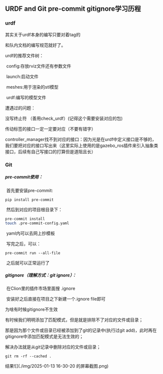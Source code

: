 ## URDF and Git pre-commit gitignore学习历程

### urdf

其实关于urdf本身的编写只要对着tag的

[解释]: https://zhuanlan.zhihu.com/p/83280676

和队内文档的编写规范就好了。

urdf的推荐文件树：

​	config:存放rviz文件还有参数文件

​	launch:启动文件

​	meshes:用于渲染的stl模型

​	urdf:编写的模型文件

遭遇过的问题：

  没写终止符 （善用check_urdf）(记得这个需要安装对应的包)

  传动标签<transmission>的接口一定一定要对应（不要有错字）

  controller_manager找不到对应的接口：因为光是在urdf中定义接口是不够的，我们要把对应的接口写出来（这里实际上使用的是gazebo_ros插件来引入抽象类接口，后续有自己写接口的打算但是道阻且长）



### Git

##### 	pre-commit使用：

​	首先要安装pre-commit:

	pip install pre-commit

​	然后到对应的项目根目录下：

```bash
pre-commit install
touch .pre-commit-config.yaml
```

​	yaml内可以去网上抄模板

​	写完之后，可以：

```
pre-commit run --all-file
```

​	之后就可以正常运行了

##### 	gitignore（理解方式：git ignore）：

​	在Clion里的插件市场里面搜 .ignore

​	安装好之后直接在项目之下新建一个.ignore file即可



为啥有时候gitignore不生效

有时候我们明明添加了匹配模式，但是就是排除不了对应的文件或目录；

那是因为那个文件或目录已经被添加到了git的记录中(执行过git add)，此时再在gitignore中添加匹配模式是无法生效的；

解决办法就是从git记录中删除对应的文件或目录；

```
git rm -rf --cached .
```



结果![](./img/2025-01-13 16-30-20 的屏幕截图.png)

